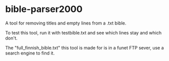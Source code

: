 # bible-parser2000
A tool for removing titles and empty lines from a .txt bible.

To test this tool, run it with testbible.txt and see which lines stay and which don't.

The "full_finnish_bible.txt" this tool is made for is in a funet FTP sever, use a search engine to find it.
